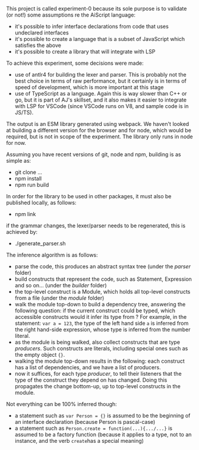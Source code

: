 This project is called experiment-0 because its sole purpose is to validate (or not!) some assumptions re the AiScript language:
 - it's possible to infer interface declarations from code that uses undeclared interfaces
 - it's possible to create a language that is a subset of JavaScript which satisfies the above
 - it's possible to create a library that will integrate with LSP

To achieve this experiment, some decisions were made:
 - use of antlr4 for building the lexer and parser. This is probably not the best choice in terms of raw performance, 
but it certainly is in terms of speed of development, which is more important at this stage
 - use of TypeScript as a language. Again this is way slower than C++ or go, but it is part of AJ's skillset, and it also
makes it easier to integrate with LSP for VSCode (since VSCode runs on V8, and sample code is in JS/TS).

The output is an ESM library generated using webpack. We haven't looked at building a different version for the browser and for node, 
which would be required, but is not in scope of the experiment. The library only runs in node for now.

Assuming you have recent versions of git, node and npm, building is as simple as:
 - git clone ...
 - npm install
 - npm run build

In order for the library to be used in other packages, it must also be published locally, as follows:
 - npm link

if the grammar changes, the lexer/parser needs to be regenerated, this is achieved by:
 - ./generate_parser.sh

The inference algorithm is as follows:
 - parse the code, this produces an abstract syntax tree (under the _parser_ folder)
 - build constructs that represent the code, such as Statement, Expression and so on... (under the _builder_ folder)
 - the top-level construct is a Module, which holds all top-level constructs from a file (under the _module_ folder)
 - walk the module top-down to build a dependency tree, answering the following question: if the current construct could be typed, which accessible constructs would it infer its type from ? For example, in the statement: ```var a = 123```, the type of the left hand side ```a``` is inferred from the right hand-side expression, whose type is inferred from the number literal.
 - as the module is being walked, also collect constructs that are type _producers_. Such constructs are literals, including special ones such as the empty object ```{}```.
 - walking the module top-down results in the following: each construct has a list of dependencies, and we have a list of producers.
 - now it suffices, for each type _producer_, to tell their listeners that the type of the construct they depend on has changed. Doing this propagates the change bottom-up, up to top-level constructs in the module.

Not everything can be 100% inferred though:
 - a statement such as ```var Person = {}``` is assumed to be the beginning of an interface declaration (because Person is pascal-case)
 - a statement such as ```Person.create = function(...){.../...}``` is assumed to be a factory function (because it applies to a type, not to an instance, and the verb ```create```has a special meaning)
